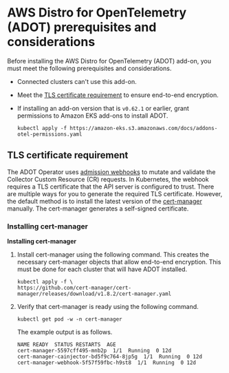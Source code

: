 # AWS Distro for OpenTelemetry \(ADOT\) prerequisites and considerations<a name="adot-reqts"></a>

Before installing the AWS Distro for OpenTelemetry \(ADOT\) add\-on, you must meet the following prerequisites and considerations\.
+ Connected clusters can't use this add\-on\.
+ Meet the [TLS certificate requirement](#adot-reqtcr) to ensure end\-to\-end encryption\.
+ If installing an add\-on version that is `v0.62.1` or earlier, grant permissions to Amazon EKS add\-ons to install ADOT\.

  ```
  kubectl apply -f https://amazon-eks.s3.amazonaws.com/docs/addons-otel-permissions.yaml
  ```

## TLS certificate requirement<a name="adot-reqtcr"></a>

The ADOT Operator uses [admission webhooks](https://kubernetes.io/docs/reference/access-authn-authz/webhook/) to mutate and validate the Collector Custom Resource \(CR\) requests\. In Kubernetes, the webhook requires a TLS certificate that the API server is configured to trust\. There are multiple ways for you to generate the required TLS certificate\. However, the default method is to install the latest version of the [cert\-manager](https://cert-manager.io/docs/) manually\. The cert\-manager generates a self\-signed certificate\.

### Installing cert\-manager<a name="adot-reqtcrsteps"></a>

**Installing cert\-manager**

1. Install cert\-manager using the following command\. This creates the necessary cert\-manager objects that allow end\-to\-end encryption\. This must be done for each cluster that will have ADOT installed\.

   ```
   kubectl apply -f \
   https://github.com/cert-manager/cert-manager/releases/download/v1.8.2/cert-manager.yaml
   ```

1. Verify that cert\-manager is ready using the following command\.

   ```
   kubectl get pod -w -n cert-manager
   ```

   The example output is as follows\.

   ```
   NAME READY  STATUS RESTARTS  AGE
   cert-manager-5597cff495-mnb2p  1/1  Running  0 12d
   cert-manager-cainjector-bd5f9c764-8jp5g  1/1  Running  0 12d
   cert-manager-webhook-5f57f59fbc-h9st8  1/1  Running  0 12d
   ```